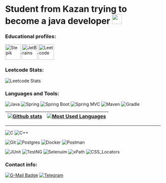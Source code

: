 <h1> Student from Kazan trying to become a java developer
<img src="https://github.com/hirebbec/hirebbec/blob/main/assets/coolStoryBob.jpeg" height="32"> </h1>

### Educational profiles:

<a href="https://stepik.org/users/553534260">
  <img alt="Stepik" width="50px" height="50px" align="center" src="https://user-images.githubusercontent.com/94602550/189644633-5bf186c6-b3a3-4eac-a2fd-7830617cfe2c.svg" >
</a>

<a href="https://hyperskill.org/profile/215606069">
  <img alt="JetBrains" width="50px" height="50px" align="center" src="https://user-images.githubusercontent.com/94602550/189644704-4ea1369d-2c33-427f-9ae0-c6bfd174ee8d.svg" >
</a>

<a href="https://leetcode.com/Hirebbec/">
  <img alt="Leetcode" width="50px" height="50px" align="center" src="https://user-images.githubusercontent.com/94602550/189644450-3efed295-1635-49d9-bc96-5f8cc80a2d2b.png" >
</a>

### Leetcode Stats:

![Leetcode Stats](https://leetcard.jacoblin.cool/Hirebbec?theme=dark)

### Languages and Tools:

![Java](https://img.shields.io/badge/Java-1E7775?style=for-the-badge&logo=java&logoColor=E9D54D)
![Spring](https://img.shields.io/badge/-Spring-1E7775?style=for-the-badge&logo=Spring)
![Spring Boot](https://img.shields.io/badge/-Spring_boot-1E7775?style=for-the-badge&logo=SpringBoot)
![Spring MVC](https://img.shields.io/badge/-Spring_MVC-1E7775?style=for-the-badge&logo=Spring)
![Maven](https://img.shields.io/badge/-Maven-1E7775?style=for-the-badge&logo=apache&logoColor=6296CC)
![Gradle](https://img.shields.io/badge/-Gradle-1E7775?style=for-the-badge&logo=Gradle&logoColor=6296CC)

|[![Github stats](https://github-readme-stats.vercel.app/api?username=hirebbec&count_private=true&show_icons=true&hide=contribs,issues&hide_border=true&theme=dark)](https://github.com/hirebbec?tab=repositories) | [![Most Used Languages](https://github-readme-stats.vercel.app/api/top-langs/?username=hirebbec&layout=compact&hide_border=true&hide=vue,javascript,css,html,roff,scss&theme=dark)](https://github.com/hirebbec?tab=repositories) |
|---|---|
____



![C](https://img.shields.io/badge/-C-1E7775?style=for-the-badge&logo=C&logoColor=6296CC)
![C++](https://img.shields.io/badge/-C++-1E7775?style=for-the-badge&logo=C%2b%2b&logoColor=6296CC)

![Git](https://img.shields.io/badge/-GIT-1E7775?style=for-the-badge&logo=GIT&logoColor=F88C00)
![Postgres](https://img.shields.io/badge/-PostgreSQL-1E7775?style=for-the-badge&logo=PostgreSQL&logoColor=6296CC)
![Docker](https://img.shields.io/badge/-Docker-1E7775?style=for-the-badge&logo=Docker&logoColor=6296CC)
![Postman](https://img.shields.io/badge/-Postman-1E7775?style=for-the-badge&logo=Postman&logoColor=F88C00)


![JUnit](https://img.shields.io/badge/-JUnit5-1E7775?style=for-the-badge&logo=JUnit5&logoColor=F88C00)
![TestNG](https://img.shields.io/badge/-TestNG-1E7775?style=for-the-badge&logo=testNg&logoColor=F88C00)
![Selenuim](https://img.shields.io/badge/-Selenium-1E7775?style=for-the-badge&logo=selenium&logoColor=F88C00)
![xPath](https://img.shields.io/badge/-xPath-1E7775?style=for-the-badge&logo=xPath&logoColor=F88C00)
![CSS_Locators](https://img.shields.io/badge/-CSS_locators-1E7775?style=for-the-badge&logo=locators&logoColor=F88C00)

### Contact info:
  [![G-Mail Badge](https://img.shields.io/badge/Gmail-D14836?style=for-the-badge&logo=gmail&logoColor=white)](mailto:reek867@gmail.com)
  [![Telegram](https://img.shields.io/badge/Telegram-2CA5E0?style=for-the-badge&logo=telegram&logoColor=white)](https://t.me/Reek666)